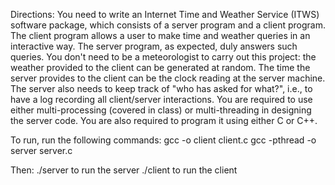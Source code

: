 Directions:
You need to write an Internet Time and Weather Service (ITWS) software
package, which consists of a server program and a client program.  The
client program allows a user to make time and weather queries in an
interactive way.  The server program, as expected, duly answers such
queries.  You don't need to be a meteorologist to carry out this
project: the weather provided to the client can be generated at
random.  The time the server provides to the client can be the clock
reading at the server machine.  The server also needs to keep track of
"who has asked for what?", i.e., to have a log recording all
client/server interactions.  You are required to use either 
multi-processing (covered in class) or multi-threading in designing
the server code.  You are also required to program it using either C
or C++.

To run, run the following commands:
gcc -o client client.c
gcc -pthread -o server server.c

Then:
./server to run the server
./client to run the client